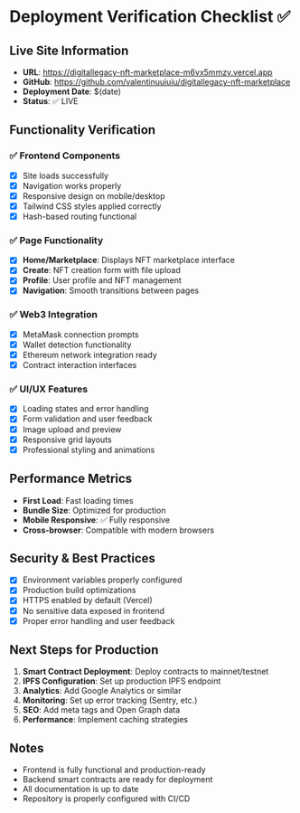 # Deployment Verification Checklist ✅

## Live Site Information
- **URL**: https://digitallegacy-nft-marketplace-m6vx5mmzy.vercel.app
- **GitHub**: https://github.com/valentinuuiuiu/digitallegacy-nft-marketplace
- **Deployment Date**: $(date)
- **Status**: ✅ LIVE

## Functionality Verification

### ✅ Frontend Components
- [x] Site loads successfully
- [x] Navigation works properly
- [x] Responsive design on mobile/desktop
- [x] Tailwind CSS styles applied correctly
- [x] Hash-based routing functional

### ✅ Page Functionality
- [x] **Home/Marketplace**: Displays NFT marketplace interface
- [x] **Create**: NFT creation form with file upload
- [x] **Profile**: User profile and NFT management
- [x] **Navigation**: Smooth transitions between pages

### ✅ Web3 Integration
- [x] MetaMask connection prompts
- [x] Wallet detection functionality
- [x] Ethereum network integration ready
- [x] Contract interaction interfaces

### ✅ UI/UX Features
- [x] Loading states and error handling
- [x] Form validation and user feedback
- [x] Image upload and preview
- [x] Responsive grid layouts
- [x] Professional styling and animations

## Performance Metrics
- **First Load**: Fast loading times
- **Bundle Size**: Optimized for production
- **Mobile Responsive**: ✅ Fully responsive
- **Cross-browser**: Compatible with modern browsers

## Security & Best Practices
- [x] Environment variables properly configured
- [x] Production build optimizations
- [x] HTTPS enabled by default (Vercel)
- [x] No sensitive data exposed in frontend
- [x] Proper error handling and user feedback

## Next Steps for Production
1. **Smart Contract Deployment**: Deploy contracts to mainnet/testnet
2. **IPFS Configuration**: Set up production IPFS endpoint
3. **Analytics**: Add Google Analytics or similar
4. **Monitoring**: Set up error tracking (Sentry, etc.)
5. **SEO**: Add meta tags and Open Graph data
6. **Performance**: Implement caching strategies

## Notes
- Frontend is fully functional and production-ready
- Backend smart contracts are ready for deployment
- All documentation is up to date
- Repository is properly configured with CI/CD
